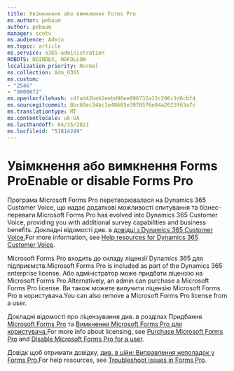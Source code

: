 ```yaml
---
title: Увімкнення або вимкнення Forms Pro
ms.author: pebaum
author: pebaum
manager: scotv
ms.audience: Admin
ms.topic: article
ms.service: o365-administration
ROBOTS: NOINDEX, NOFOLLOW
localization_priority: Normal
ms.collection: Adm_O365
ms.custom:
- "2546"
- "9000672"
ms.openlocfilehash: c4fad42beb2eebd96ee096732a12c206c1d6cbf4
ms.sourcegitcommit: 8bc60ec34bc1e40685e3976576e04a2623f63a7c
ms.translationtype: MT
ms.contentlocale: uk-UA
ms.lasthandoff: 04/15/2021
ms.locfileid: "51814249"
---
```

# <a name="enable-or-disable-forms-pro"></a><span data-ttu-id="c6afb-102">Увімкнення або вимкнення Forms Pro</span><span class="sxs-lookup"><span data-stu-id="c6afb-102">Enable or disable Forms Pro</span></span>

<span data-ttu-id="c6afb-103">Програма Microsoft Forms Pro перетворювалася на Dynamics 365 Customer Voice, що надає додаткові можливості опитування та бізнес-переваги.</span><span class="sxs-lookup"><span data-stu-id="c6afb-103">Microsoft Forms Pro has evolved into Dynamics 365 Customer Voice, providing you with additional survey capabilities and business benefits.</span></span> <span data-ttu-id="c6afb-104">Докладні відомості див. в [довідці з Dynamics 365 Customer Voice.](https://go.microsoft.com/fwlink/p/?linkid=2128357)</span><span class="sxs-lookup"><span data-stu-id="c6afb-104">For more information, see [Help resources for Dynamics 365 Customer Voice](https://go.microsoft.com/fwlink/p/?linkid=2128357).</span></span>  

<span data-ttu-id="c6afb-105">Microsoft Forms Pro входить до складу ліцензії Dynamics 365 для підприємств.</span><span class="sxs-lookup"><span data-stu-id="c6afb-105">Microsoft Forms Pro is included as part of the Dynamics 365 enterprise license.</span></span> <span data-ttu-id="c6afb-106">Або адміністратор може придбати ліцензію на Microsoft Forms Pro.</span><span class="sxs-lookup"><span data-stu-id="c6afb-106">Alternatively, an admin can purchase a Microsoft Forms Pro license.</span></span> <span data-ttu-id="c6afb-107">Ви також можете вилучити ліцензію Microsoft Forms Pro в користувача.</span><span class="sxs-lookup"><span data-stu-id="c6afb-107">You can also remove a Microsoft Forms Pro license from a user.</span></span>  

<span data-ttu-id="c6afb-108">Докладні відомості про ліцензування див. в розділах Придбання [Microsoft Forms Pro](https://docs.microsoft.com/forms-pro/purchase#purchase-microsoft-forms-pro-for-users-in-a-dynamics-365-tenant) та [Вимкнення Microsoft Forms Pro для користувача.](https://docs.microsoft.com/forms-pro/purchase#disable-microsoft-forms-pro-for-a-user-1)</span><span class="sxs-lookup"><span data-stu-id="c6afb-108">For more info about licensing, see [Purchase Microsoft Forms Pro](https://docs.microsoft.com/forms-pro/purchase#purchase-microsoft-forms-pro-for-users-in-a-dynamics-365-tenant) and [Disable Microsoft Forms Pro for a user](https://docs.microsoft.com/forms-pro/purchase#disable-microsoft-forms-pro-for-a-user-1).</span></span>
  
<span data-ttu-id="c6afb-109">Довідк щоб отримати довідку, [див. в ційи: Виправлення неполадок у Forms Pro.](https://docs.microsoft.com/forms-pro/troubleshoot)</span><span class="sxs-lookup"><span data-stu-id="c6afb-109">For help resources, see [Troubleshoot issues in Forms Pro](https://docs.microsoft.com/forms-pro/troubleshoot).</span></span>